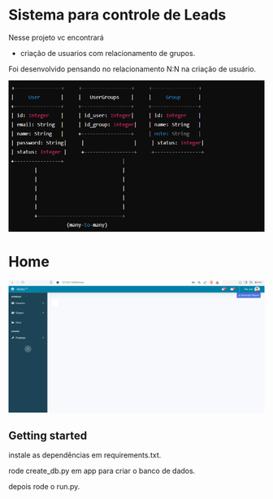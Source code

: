 # Sistema para controle de Leads


Nesse projeto vc encontrará 

 - criação de usuarios com relacionamento de grupos.

Foi desenvolvido pensando no relacionamento N:N na criação de usuário.

![alt text](/img/UML_user.png)

# Home

![alt text](/img/home.png)

## Getting started

instale as dependências em requirements.txt.

rode create_db.py em app para criar o banco de dados.

depois rode o run.py.

